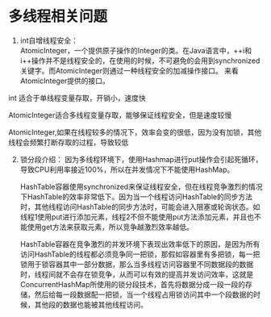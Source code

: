   <h1>多线程相关问题</h1>
 
 1. int自增线程安全：  
  AtomicInteger，一个提供原子操作的Integer的类。在Java语言中，++i和i++操作并不是线程安全的，在使用的时候，不可避免的会用到synchronized关键字。而AtomicInteger则通过一种线程安全的加减操作接口。 来看AtomicInteger提供的接口。
  
 int 适合于单线程变量存取，开销小，速度快

 AtomicInteger适合多线程变量存取，能够保证线程安全，但是速度较慢

 AtomicInteger,如果在线程较多的情况下，效率会变的很低，因为没有加锁，其他线程会频繁打断存取的过程，导致较低
 
 2. 锁分段介绍：
    因为多线程环境下，使用Hashmap进行put操作会引起死循环，导致CPU利用率接近100%，所以在并发情况下不能使用HashMap。
    
    HashTable容器使用synchronized来保证线程安全，但在线程竞争激烈的情况下HashTable的效率非常低下。因为当一个线程访问HashTable的同步方法时，其他线程访问HashTable的同步方法时，可能会进入阻塞或轮询状态。如线程1使用put进行添加元素，线程2不但不能使用put方法添加元素，并且也不能使用get方法来获取元素，所以竞争越激烈效率越低。
    
     HashTable容器在竞争激烈的并发环境下表现出效率低下的原因，是因为所有访问HashTable的线程都必须竞争同一把锁，那假如容器里有多把锁，每一把锁用于锁容器其中一部分数据，那么当多线程访问容器里不同数据段的数据时，线程间就不会存在锁竞争，从而可以有效的提高并发访问效率，这就是ConcurrentHashMap所使用的锁分段技术，首先将数据分成一段一段的存储，然后给每一段数据配一把锁，当一个线程占用锁访问其中一个段数据的时候，其他段的数据也能被其他线程访问。
    
 




